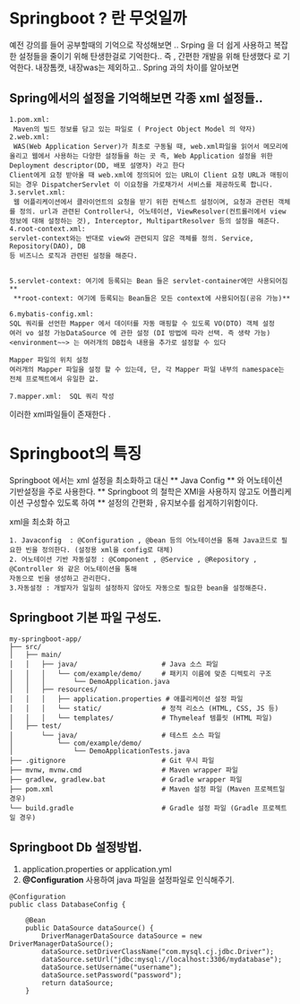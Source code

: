 # Springboot ? 란 무엇일까

예전 강의를 들어 공부할때의 기억으로 작성해보면 ..  Srping  을  더 쉽게 사용하고 복잡한 설정들을 줄이기 위해 탄생한걸로 기억한다..
즉 , 간편한 개발을 위해 탄생했다 로 기억한다. 내장톰캣, 내장was는 제외하고.. Spring 과의 차이를 알아보면


## Spring에서의 설정을 기억해보면  각종 xml 설정들..

```
1.pom.xml:
 Maven의 빌드 정보를 담고 있는 파일로 ( Project Object Model 의 약자)
2.web.xml:
 WAS(Web Application Server)가 최초로 구동될 때, web.xml파일을 읽어서 메모리에 올리고 웹에서 사용하는 다양한 설정들을 하는 곳 즉, Web Application 설정을 위한 Deployment descriptor(DD, 배포 설명자) 라고 한다
Client에게 요청 받아올 때 web.xml에 정의되어 있는 URL이 Client 요청 URL과 매핑이 되는 경우 DispatcherServlet 이 이요청을 가로채가서 서비스를 제공하도록 합니다.
3.servlet.xml:
 웹 어플리케이션에서 클라이언트의 요청을 받기 위한 컨텍스트 설정이며, 요청과 관련된 객체를 정의. url과 관련된 Controller나, 어노테이션, ViewResolver(컨트롤러에서 view정보에 대해 설정하는 것), Interceptor, MultipartResolver 등의 설정을 해준다.
4.root-context.xml:
servlet-context와는 반대로 view와 관련되지 않은 객체를 정의. Service, Repository(DAO), DB
등 비즈니스 로직과 관련된 설정을 해준다.


5.servlet-context: 여기에 등록되는 Bean 들은 servlet-container에만 사용되어짐 **
 **root-context: 여기에 등록되는 Bean들은 모든 context에 사용되어짐(공유 가능)** 

6.mybatis-config.xml:
SQL 쿼리를 선언한 Mapper 에서 데이터를 자동 매핑할 수 있도록 VO(DTO) 객체 설정
여러 vo 설정 가능DataSource 에 관한 설정 (DI 방법에 따라 선택. 즉 생략 가능)
<environment~~> 는 여러개의 DB접속 내용을 추가로 설정할 수 있다

Mapper 파일의 위치 설정
여러개의 Mapper 파일을 설정 할 수 있는데, 단, 각 Mapper 파일 내부의 namespace는 전체 프로젝트에서 유일한 값.

7.mapper.xml:  SQL 쿼리 작성
```
이러한 xml파일들이 존재한다 .

# Springboot의 특징 

Springboot 에서는 xml 설정을 최소화하고 대신 ** Java Config ** 와 어노테이션 기반설정을 주로 사용한다.
** Springboot 의 철학은 XMl을 사용하지 않고도 어플리케이션 구성할수 있도록 하여 **   설정의 간편화 , 유지보수를 쉽게하기위함이다.

xml을 최소화 하고 
```
1. Javaconfig  : @Configuration , @bean 등의 어노테이션을 통해 Java코드로 필요한 빈을 정의한다. (설정용 xml을 config로 대체)
2. 어노테이션 기반 자동설정 : @Component , @Service , @Repository , @Controller 와 같은 어노테이션을 통해
자동으로 빈을 생성하고 관리한다.
3.자동설정 : 개발자가 일일히 설정하지 않아도 자동으로 필요한 bean을 설정해준다.
```



## Springboot 기본 파일 구성도.
```
my-springboot-app/
├── src/
│   ├── main/
│   │   ├── java/                     # Java 소스 파일
│   │   │   └── com/example/demo/     # 패키지 이름에 맞춘 디렉토리 구조
│   │   │       └── DemoApplication.java
│   │   ├── resources/
│   │   │   ├── application.properties # 애플리케이션 설정 파일
│   │   │   └── static/               # 정적 리소스 (HTML, CSS, JS 등)
│   │   │   └── templates/            # Thymeleaf 템플릿 (HTML 파일)
│   ├── test/
│       └── java/                     # 테스트 소스 파일
│           └── com/example/demo/
│               └── DemoApplicationTests.java
├── .gitignore                        # Git 무시 파일
├── mvnw, mvnw.cmd                    # Maven wrapper 파일
├── gradlew, gradlew.bat              # Gradle wrapper 파일
├── pom.xml                           # Maven 설정 파일 (Maven 프로젝트일 경우)
└── build.gradle                      # Gradle 설정 파일 (Gradle 프로젝트일 경우)
```


## Springboot Db 설정방법.
1. application.properties  or application.yml
2. **@Configuration** 사용하여  java 파일을 설정파일로 인식해주기.
```
@Configuration
public class DatabaseConfig {

    @Bean
    public DataSource dataSource() {
        DriverManagerDataSource dataSource = new DriverManagerDataSource();
        dataSource.setDriverClassName("com.mysql.cj.jdbc.Driver");
        dataSource.setUrl("jdbc:mysql://localhost:3306/mydatabase");
        dataSource.setUsername("username");
        dataSource.setPassword("password");
        return dataSource;
    }
``` 
 



